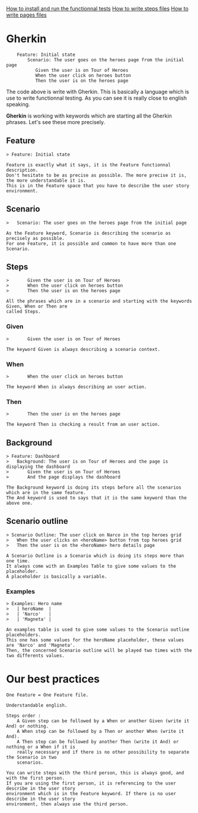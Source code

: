 [How to install and run the functionnal tests](../)
[How to write steps files](../step_definitions)
[How to write pages files](../pages)

# Gherkin

```
    Feature: Initial state
        Scenario: The user goes on the heroes page from the initial page
           Given the user is on Tour of Heroes
           When the user click on heroes button
           Then the user is on the heroes page
```

The code above is write with Gherkin.
This is basically a language which is use to write functionnal testing.
As you can see it is really close to english speaking.

**Gherkin** is working with keywords which are starting all the Gherkin phrases.
Let's see these more precisely.

## Feature

    > Feature: Initial state

    Feature is exactly what it says, it is the Feature functionnal description.
    Don't hesitate to be as precise as possible. The more precise it is, the more understandable it is.
    This is in the Feature space that you have to describe the user story environment.

## Scenario

    >   Scenario: The user goes on the heroes page from the initial page

    As the Feature keyword, Scenario is describing the scenario as precisely as possible.
    For one Feature, it is possible and common to have more than one Scenario.

## Steps

    >       Given the user is on Tour of Heroes
    >       When the user click on heroes button
    >       Then the user is on the heroes page

    All the phrases which are in a scenario and starting with the keywords Given, When or Then are
    called Steps.

### Given

    >       Given the user is on Tour of Heroes

    The keyword Given is always describing a scenario context.

### When

    >       When the user click on heroes button

    The keyword When is always describing an user action.

### Then

    >       Then the user is on the heroes page

    The keyword Then is checking a result from an user action.

## Background

    > Feature: Dashboard
    >   Background: The user is on Tour of Heroes and the page is displaying the dashboard
    >       Given the user is on Tour of Heroes
    >       And the page displays the dashboard

    The Background keyword is doing its steps before all the scenarios which are in the same feature.
    The And keyword is used to says that it is the same keyword than the above one.

## Scenario outline

    > Scenario Outline: The user click on Narco in the top heroes grid
    >   When the user clicks on <heroName> button from top heroes grid
    >   Then the user is on the <heroName> hero details page

    A Scenario Outline is a Scenario which is doing its steps more than one time.
    It always come with an Examples Table to give some values to the placeholder.
    A placeholder is basically a variable.

### Examples

    > Examples: Hero name
    >   | heroName  |
    >   | 'Narco'   |
    >   | 'Magneta' |

    An examples table is used to give some values to the Scenario outline placeholders.
    This one has some values for the heroName placeholder, these values are 'Narco' and 'Magneta'.
    Then, the concerned Scenario outline will be played two times with the two differents values.

# Our best practices

    One Feature = One Feature file.

    Understandable english.

    Steps order :
        A Given step can be followed by a When or another Given (write it And) or nothing.
        A When step can be followed by a Then or another When (write it And).
        A Then step can be followed by another Then (write it And) or nothing or a When if it is
        really necessary and if there is no other possibility to separate the Scenario in two
        scenarios.

    You can write steps with the third person, this is always good, and with the first person.
    If you are using the first person, it is referencing to the user describe in the user story
    environment which is in the Feature keyword. If there is no user describe in the user story
    environment, then always use the third person.
